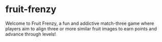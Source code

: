 # fruit-frenzy
Welcome to Fruit Frenzy, a fun and addictive match-three game where players aim to align three or more similar fruit images to earn points and advance through levels!
